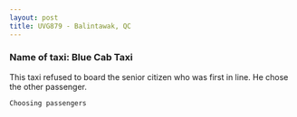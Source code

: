 ```yaml
---
layout: post
title: UVG879 - Balintawak, QC
---
```


### Name of taxi: Blue Cab Taxi

This taxi refused to board the senior citizen who was first in line. He chose the other passenger. 

```Choosing passengers```
